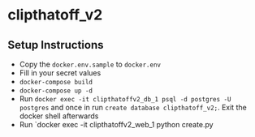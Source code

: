 # clipthatoff_v2


## Setup Instructions

* Copy the `docker.env.sample` to `docker.env`
* Fill in your secret values
* `docker-compose build`
* `docker-compose up -d`
* Run `docker exec -it clipthatoffv2_db_1 psql -d postgres -U postgres` and once
  in run `create database clipthatoff_v2;`. Exit the docker shell afterwards
* Run `docker exec -it clipthatoffv2_web_1 python create.py
